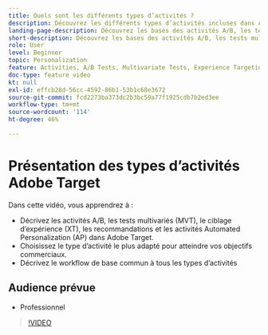 ```yaml
---
title: Quels sont les différents types d’activités ?
description: Découvrez les différents types d’activités incluses dans Adobe Target et comment elles peuvent vous aider à atteindre vos objectifs.
landing-page-description: Découvrez les bases des activités A/B, les tests multivariés, le ciblage d’expérience, les recommendations et les activités Automated Personalization.
short-description: Découvrez les bases des activités A/B, les tests multivariés, le ciblage d’expérience, les recommendations et les activités Automated Personalization.
role: User
level: Beginner
topic: Personalization
feature: Activities, A/B Tests, Multivariate Tests, Experience Targeting, Recommendations, Automated Personalization, Visual Experience Composer (VEC)
doc-type: feature video
kt: null
exl-id: effcb28d-56cc-4592-86b1-53b1c68e3672
source-git-commit: fcd2273ba373dc2b3bc59a77f1925cdb7b2ed3ee
workflow-type: tm+mt
source-wordcount: '114'
ht-degree: 46%

---
```


# Présentation des types d’activités Adobe Target

Dans cette vidéo, vous apprendrez à :

* Décrivez les activités A/B, les tests multivariés (MVT), le ciblage d’expérience (XT), les recommandations et les activités Automated Personalization (AP) dans Adobe Target.
* Choisissez le type d’activité le plus adapté pour atteindre vos objectifs commerciaux.
* Décrivez le workflow de base commun à tous les types d’activités

## Audience prévue

* Professionnel

>[!VIDEO](https://video.tv.adobe.com/v/17386/?quality=12)

